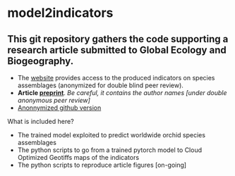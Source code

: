 # model2indicators

## This git repository gathers the code supporting a research article submitted to Global Ecology and Biogeography.

- The [website](https://mapviewer.plantnet.org/?config=apps/store/orchid-status.xml#) provides access to the produced indicators on species assemblages (anonymized for double blind peer review).
- **Article [preprint](XXX)**. *Be careful, it contains the author names [under double anonymous peer review]*
- [Anonnymized github version](https://anonymous.4open.science/r/model2indicators/)

What is included here?
- The trained model exploited to predict worldwide orchid species assemblages
- The python scripts to go from a trained pytorch model to Cloud Optimized Geotiffs maps of the indicators
- The python scripts to reproduce article figures [on-going]
